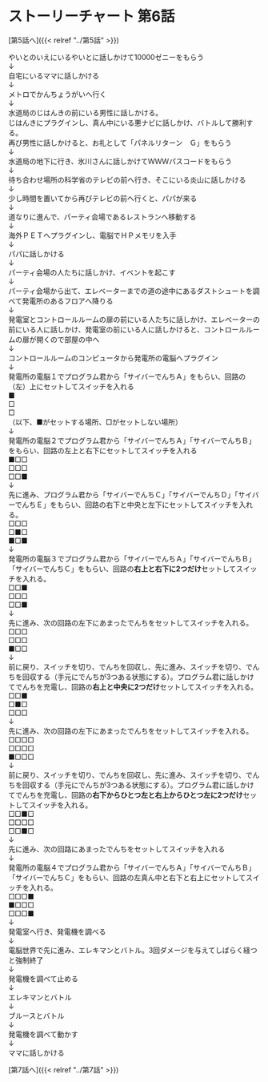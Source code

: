 # ストーリーチャート 第6話
[第5話へ]({{< relref "../第5話" >}})

やいとのいえにいるやいとに話しかけて10000ゼニーをもらう<br />
↓<br />
自宅にいるママに話しかける<br />
↓<br />
メトロでかんちょうがいへ行く<br />
↓<br />
水道局のじはんきの前にいる男性に話しかける。<br />
じはんきにプラグインし、真ん中にいる悪ナビに話しかけ、バトルして勝利する。<br />
再び男性に話しかけると、お礼として「パネルリターン　Ｇ」をもらう<br />
↓<br />
水道局の地下に行き、氷川さんに話しかけてＷＷＷパスコードをもらう<br />
↓<br />
待ち合わせ場所の科学省のテレビの前へ行き、そこにいる炎山に話しかける<br />
↓<br />
少し時間を置いてから再びテレビの前へ行くと、パパが来る<br />
↓<br />
道なりに進んで、パーティ会場であるレストランへ移動する<br />
↓<br />
海外ＰＥＴへプラグインし、電脳でＨＰメモリを入手<br />
↓<br />
パパに話しかける<br />
↓<br />
パーティ会場の人たちに話しかけ、イベントを起こす<br />
↓<br />
パーティ会場から出て、エレベーターまでの道の途中にあるダストシュートを調べて発電所のあるフロアへ降りる<br />
↓<br />
発電室とコントロールルームの扉の前にいる人たちに話しかけ、エレベーターの前にいる人に話しかけ、発電室の前にいる人に話しかけると、コントロールルームの扉が開くので部屋の中へ<br />
↓<br />
コントロールルームのコンピュータから発電所の電脳へプラグイン<br />
↓<br />
発電所の電脳１でプログラム君から「サイバーでんちＡ」をもらい、回路の（左）上にセットしてスイッチを入れる<br />
■<br />
□<br />
□<br />
（以下、■がセットする場所、□がセットしない場所）<br />
↓<br />
発電所の電脳２でプログラム君から「サイバーでんちＡ」「サイバーでんちＢ」をもらい、回路の左上と右下にセットしてスイッチを入れる<br />
■□□<br />
□□□<br />
□□■<br />
↓<br />
先に進み、プログラム君から「サイバーでんちＣ」「サイバーでんちＤ」「サイバーでんちＥ」をもらい、回路の右下と中央と左下にセットしてスイッチを入れる。<br />
□□□<br />
□■□<br />
■□■<br />
↓<br />
発電所の電脳３でプログラム君から「サイバーでんちＡ」「サイバーでんちＢ」「サイバーでんちＣ」をもらい、回路の**右上と右下に2つだけ**セットしてスイッチを入れる。<br />
□□■<br />
□□□<br />
□□■<br />
↓<br />
先に進み、次の回路の左下にあまったでんちをセットしてスイッチを入れる。<br />
□□□<br />
□□□<br />
■□□<br />
↓<br />
前に戻り、スイッチを切り、でんちを回収し、先に進み、スイッチを切り、でんちを回収する（手元にでんちが3つある状態にする）。プログラム君に話しかけてでんちを充電し、回路の**右上と中央に2つだけ**セットしてスイッチを入れる。<br />
□□■<br />
□■□<br />
□□□<br />
↓<br />
先に進み、次の回路の左下にあまったでんちをセットしてスイッチを入れる。<br />
□□□□<br />
□□□□<br />
■□□□<br />
↓<br />
前に戻り、スイッチを切り、でんちを回収し、先に進み、スイッチを切り、でんちを回収する（手元にでんちが3つある状態にする）。プログラム君に話しかけてでんちを充電し、回路の**右下からひとつ左と右上からひとつ左に2つだけ**セットしてスイッチを入れる。<br />
□□■□<br />
□□□□<br />
□□■□<br />
↓<br />
先に進み、次の回路にあまったでんちをセットしてスイッチを入れる<br />
↓<br />
発電所の電脳４でプログラム君から「サイバーでんちＡ」「サイバーでんちＢ」「サイバーでんちＣ」をもらい、回路の左真ん中と右下と右上にセットしてスイッチを入れる。<br />
□□□■<br />
■□□□<br />
□□□■<br />
↓<br />
発電室へ行き、発電機を調べる<br />
↓<br />
電脳世界で先に進み、エレキマンとバトル。3回ダメージを与えてしばらく経つと強制終了<br />
↓<br />
発電機を調べて止める<br />
↓<br />
エレキマンとバトル<br />
↓<br />
ブルースとバトル<br />
↓<br />
発電機を調べて動かす<br />
↓<br />
ママに話しかける<br />

[第7話へ]({{< relref "../第7話" >}})
